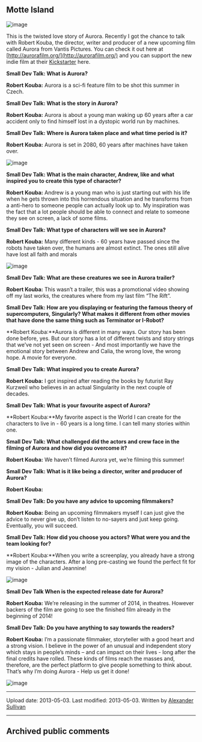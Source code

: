 ## Motte Island

![image](src\articleArchive\authorAlexanderSullivan\2013-05-03_Aurora\image1.png)

This is the twisted love story of Aurora. Recently I got the chance to talk with Robert Kouba, the director, writer and producer of a new upcoming film called Aurora from Vantis Pictures. You can check it out here at [http://aurorafilm.org/](http://aurorafilm.org/) and you can support the new indie film at their [Kickstarter](https://www.kickstarter.com/projects/vantispictures/aurora-twisted-robot-love-story?ref=card) here. 

**Small Dev Talk: What is Aurora?**

**Robert Kouba:** Aurora is a sci-fi feature film to be shot this summer in Czech.

**Small Dev Talk: What is the story in Aurora?**

**Robert Kouba:** Aurora is about a young man waking up 60 years after a car accident only to find himself lost in a dystopic world run by machines.

**Small Dev Talk: Where is Aurora taken place and what time period is it?**

**Robert Kouba:** Aurora is set in 2080, 60 years after machines have taken over.

![image](src\articleArchive\authorAlexanderSullivan\2013-05-03_Aurora\image2.png)

**Small Dev Talk: What is the main character, Andrew, like and what inspired you to create this type of character?**

**Robert Kouba:** Andrew is a young man who is just starting out with his life when he gets thrown into this horrendous situation and he transforms from a anti-hero to someone people can actually look up to. My inspiration was the fact that a lot people should be able to connect and relate to someone they see on screen, a lack of some films.

**Small Dev Talk: What type of characters will we see in Aurora?**

**Robert Kouba:** Many different kinds - 60 years have passed since the robots have taken over, the humans are almost extinct. The ones still alive have lost all faith and morals

![image](src\articleArchive\authorAlexanderSullivan\2013-05-03_Aurora\image3.png)

**Small Dev Talk: What are these creatures we see in Aurora trailer?**

**Robert Kouba:** This wasn’t a trailer, this was a promotional video showing off my last works, the creatures where from my last film “The Rift”.

**Small Dev Talk: How are you displaying or featuring the famous theory of supercomputers, Singularly? What makes it different from other movies that have done the same thing such as Terminator or I-Robot?**

**Robert Kouba:**Aurora is different in many ways. Our story has been done before, yes. But our story has a lot of different twists and story strings that we’ve not yet seen on screen - And most importantly we have the emotional story between Andrew and Calia, the wrong love, the wrong hope. A movie for everyone.

**Small Dev Talk: What inspired you to create Aurora?**

**Robert Kouba:** I got inspired after reading the books by futurist Ray Kurzweil who believes in an actual Singularity in the next couple of decades. 

**Small Dev Talk: What is your favourite aspect of Aurora?**

**Robert Kouba:**My favorite aspect is the World I can create for the characters to live in - 60 years is a long time. I can tell many stories within one.

**Small Dev Talk: What challenged did the actors and crew face in the filming of Aurora and how did you overcome it?**

**Robert Kouba:** We haven’t filmed Aurora yet, we’re filming this summer!

**Small Dev Talk: What is it like being a director, writer and producer of Aurora?**

**Robert Kouba:**

**Small Dev Talk: Do you have any advice to upcoming filmmakers?**

**Robert Kouba:** Being an upcoming filmmakers myself I can just give the advice to never give up, don’t listen to no-sayers and just keep going. Eventually, you will succeed.

**Small Dev Talk: How did you choose you actors? What were you and the team looking for?**

**Robert Kouba:**When you write a screenplay, you already have a strong image of the characters. After a long pre-casting we found the perfect fit for my vision - Julian and Jeannine! 

![image](src\articleArchive\authorAlexanderSullivan\2013-05-03_Aurora\image4.png)

**Small Dev Talk When is the expected release date for Aurora?**

**Robert Kouba:** We’re releasing in the summer of 2014, in theatres. However backers of the film are going to see the finished film already in the beginning of 2014!

**Small Dev Talk: Do you have anything to say towards the readers?**

**Robert Kouba:** I’m a passionate filmmaker, storyteller with a good heart and a strong vision. I believe in the power of an unusual and independent story which stays in people’s minds – and can impact on their lives - long after the final credits have rolled. These kinds of films reach the masses and, therefore, are the perfect platform to give people something to think about. That’s why I’m doing Aurora - Help us get it done!

![image](src\articleArchive\authorAlexanderSullivan\2013-05-03_Aurora\image5.png)

----
Upload date: 2013-05-03. Last modified: 2013-05-03. Written by [Alexander Sullivan](https://twitter.com/AlexJSully)

-----
## Archived public comments